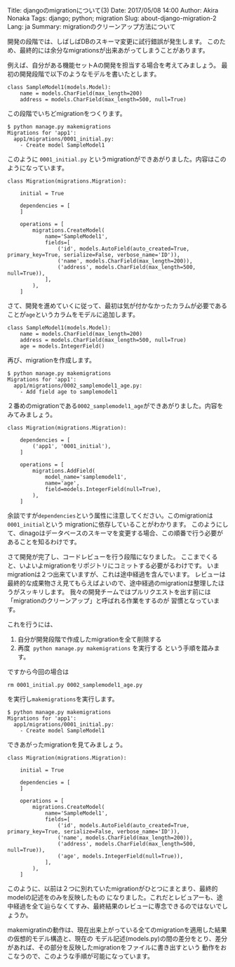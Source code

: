 Title: djangoのmigrationについて(3)
Date: 2017/05/08 14:00
Author: Akira Nonaka
Tags: django; python; migration
Slug: about-django-migration-2
Lang: ja
Summary: migrationのクリーンアップ方法について

開発の段階では、しばしばDBのスキーマ変更に試行錯誤が発生します。
このため、最終的には余分なmigrationsが出来あがってしまうことがあります。

例えば、自分がある機能セットAの開発を担当する場合を考えてみましょう。
最初の開発段階で以下のようなモデルを書いたとします。

    class SampleModel1(models.Model):
        name = models.CharField(max_length=200)
        address = models.CharField(max_length=500, null=True)
    
この段階でいちどmigrationをつくります。

    $ python manage.py makemigrations
    Migrations for 'app1':
      app1/migrations/0001_initial.py:
        - Create model SampleModel1
        
このように `0001_initial.py` というmigrationができあがりました。内容はこのようになっています。

    class Migration(migrations.Migration):
    
        initial = True
    
        dependencies = [
        ]
    
        operations = [
            migrations.CreateModel(
                name='SampleModel1',
                fields=[
                    ('id', models.AutoField(auto_created=True, primary_key=True, serialize=False, verbose_name='ID')),
                    ('name', models.CharField(max_length=200)),
                    ('address', models.CharField(max_length=500, null=True)),
                ],
            ),
        ]
    
さて、開発を進めていくに従って、最初は気が付かなかったカラムが必要であることが`age`というカラムをモデルに追加します。

    class SampleModel1(models.Model):
        name = models.CharField(max_length=200)
        address = models.CharField(max_length=500, null=True)
        age = models.IntegerField()

再び、migrationを作成します。

    $ python manage.py makemigrations
    Migrations for 'app1':
      app1/migrations/0002_samplemodel1_age.py:
        - Add field age to samplemodel1
        
２番めのmigrationである`0002_samplemodel1_age`ができあがりました。内容をみてみましょう。
        
    class Migration(migrations.Migration):
    
        dependencies = [
            ('app1', '0001_initial'),
        ]
    
        operations = [
            migrations.AddField(
                model_name='samplemodel1',
                name='age',
                field=models.IntegerField(null=True),
            ),
        ]

余談ですが`dependencies`という属性に注意してください。このmigrationは`0001_initial`という
migrationに依存していることがわかります。
このようにして、dinagoはデータベースのスキーマを変更する場合、この順番で行う必要があることを知るわけです。

さて開発が完了し、コードレビューを行う段階になりました。
ここまでくると、いよいよmigrationをリポジトリにコミットする必要がるわけです。
いまmigrationは２つ出来ていますが、これは途中経過を含んでいます。
レビューは最終的な成果物さえ見てもらえばよいので、途中経過のmigrationは整理したほうがスッキリします。
我々の開発チームではプルリクエストを出す前には「migrationのクリーンアップ」と呼ばれる作業をするのが
習慣となっています。

これを行うには、
1. 自分が開発段階で作成したmigrationを全て削除する
1. 再度` python manage.py makemigrations` を実行する
という手順を踏みます。

ですから今回の場合は
    
    rm 0001_initial.py 0002_samplemodel1_age.py

を実行し`makemigrations`を実行します。

    $ python manage.py makemigrations
    Migrations for 'app1':
      app1/migrations/0001_initial.py:
        - Create model SampleModel1
        
できあがったmigrationを見てみましょう。

    class Migration(migrations.Migration):
    
        initial = True
    
        dependencies = [
        ]
    
        operations = [
            migrations.CreateModel(
                name='SampleModel1',
                fields=[
                    ('id', models.AutoField(auto_created=True, primary_key=True, serialize=False, verbose_name='ID')),
                    ('name', models.CharField(max_length=200)),
                    ('address', models.CharField(max_length=500, null=True)),
                    ('age', models.IntegerField(null=True)),
                ],
            ),
        ]

このように、以前は２つに別れていたmigrationがひとつにまとまり、最終的 modelの記述をのみを反映したもの
になりました。これだとレビュアーも、途中経過を全て辿らなくてすみ、最終結果のレビューに専念できるのではないでしょうか。

makemigratinの動作は、現在出来上がっている全てのmigrationを適用した結果の仮想的モデル構造と、現在の
モデル記述(models.py)の間の差分をとり、差分があれば、その部分を反映したmigrationをファイルに書き出すという
動作をおこなうので、このような手順が可能になっています。

